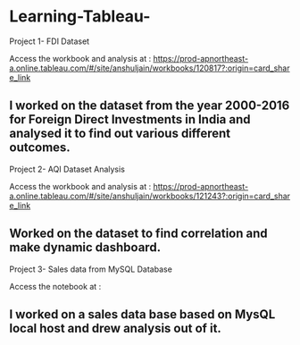 # Learning-Tableau-

Project 1- FDI Dataset

Access the workbook and analysis at : https://prod-apnortheast-a.online.tableau.com/#/site/anshuljain/workbooks/120817?:origin=card_share_link

I worked on the dataset from the year 2000-2016 for Foreign Direct Investments in India and analysed it to find out various different outcomes.
--------------------------------------------------------------------------------------------------------------------------------------------------

Project 2- AQI Dataset Analysis

Access the workbook and analysis at : https://prod-apnortheast-a.online.tableau.com/#/site/anshuljain/workbooks/121243?:origin=card_share_link

Worked on the dataset to find correlation and make dynamic dashboard.
--------------------------------------------------------------------------------------------------------------------------------------------------

Project 3- Sales data from MySQL Database

Access the notebook at : 

I worked on a sales data base based on MysQL local host and drew analysis out of it.
--------------------------------------------------------------------------------------------------------------------------------------------------
